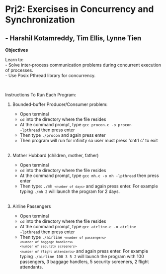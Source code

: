 # Prj2: Exercises in Concurrency and Synchronization

## - Harshil Kotamreddy, Tim Ellis, Lynne Tien

**Objectives**
<p>Learn to:<br>
- Solve inter-process communication problems during concurrent execution of processes.<br>
- Use Posix Pthread library for concurrency.</p>
<br>
<p> Instructions To Run Each Program:<br>

1. Bounded-buffer Producer/Consumer problem:<br>
    - Open terminal
    - <code>cd</code> into the directory where the file resides
    - At the command prompt, type <code>gcc procon.c -o procon -lpthread</code> then press enter
    - Then type <code>./procon</code> and again press enter
    - Then program will run for infinity so user must press 'cntrl c' to exit
    <br>
    
2. Mother Hubbard (children, mother, father)
    - Open terminal
    - <code>cd</code> into the directory where the file resides
    - At the command prompt, type <code>gcc mh.c -o mh -lpthread</code> then press enter
    - Then type: <code>./mh `<number of days>`</code> and again press enter. For example typing <code>./mh 2</code> will launch the program for 2 days.
    <br>
    
3. Airline Passengers
    - Open terminal
    - <code>cd</code> into the directory where the file resides
    - At the command prompt, type <code>gcc airline.c -o airline -lpthread</code> then press enter
    - Then type <code>./airline `<number of passengers>` `<number of baggage handlers>` `<number of security screeners>` `<number of flight attendants>`</code> and again press enter. For example typing <code>./airline 100 3 5 2</code> will launch the program with 100 passengers, 3 baggage handlers, 5 security screeners, 2 flight attendants.
    <br>